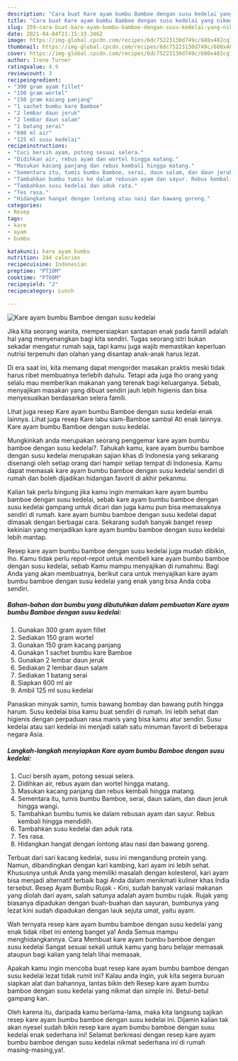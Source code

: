 ```yaml
---
description: "Cara buat Kare ayam bumbu Bamboe dengan susu kedelai yang nikmat Untuk Jualan"
title: "Cara buat Kare ayam bumbu Bamboe dengan susu kedelai yang nikmat Untuk Jualan"
slug: 359-cara-buat-kare-ayam-bumbu-bamboe-dengan-susu-kedelai-yang-nikmat-untuk-jualan
date: 2021-04-04T21:15:33.346Z
image: https://img-global.cpcdn.com/recipes/6dc75223130d749c/680x482cq70/kare-ayam-bumbu-bamboe-dengan-susu-kedelai-foto-resep-utama.jpg
thumbnail: https://img-global.cpcdn.com/recipes/6dc75223130d749c/680x482cq70/kare-ayam-bumbu-bamboe-dengan-susu-kedelai-foto-resep-utama.jpg
cover: https://img-global.cpcdn.com/recipes/6dc75223130d749c/680x482cq70/kare-ayam-bumbu-bamboe-dengan-susu-kedelai-foto-resep-utama.jpg
author: Irene Turner
ratingvalue: 4.9
reviewcount: 3
recipeingredient:
- "300 gram ayam fillet"
- "150 gram wortel"
- "150 gram kacang panjang"
- "1 sachet bumbu kare Bamboe"
- "2 lembar daun jeruk"
- "2 lembar daun salam"
- "1 batang serai"
- "600 ml air"
- "125 ml susu kedelai"
recipeinstructions:
- "Cuci bersih ayam, potong sesuai selera."
- "Didihkan air, rebus ayam dan wortel hingga matang."
- "Masukan kacang panjang dan rebus kembali hingga matang."
- "Sementara itu, tumis bumbu Bamboe, serai, daun salam, dan daun jeruk hingga wangi."
- "Tambahkan bumbu tumis ke dalam rebusan ayam dan sayur. Rebus kembali hingga mendidih."
- "Tambahkan susu kedelai dan aduk rata."
- "Tes rasa."
- "Hidangkan hangat dengan lontong atau nasi dan bawang goreng."
categories:
- Resep
tags:
- kare
- ayam
- bumbu

katakunci: kare ayam bumbu 
nutrition: 244 calories
recipecuisine: Indonesian
preptime: "PT10M"
cooktime: "PT60M"
recipeyield: "2"
recipecategory: Lunch

---
```



![Kare ayam bumbu Bamboe dengan susu kedelai](https://img-global.cpcdn.com/recipes/6dc75223130d749c/680x482cq70/kare-ayam-bumbu-bamboe-dengan-susu-kedelai-foto-resep-utama.jpg)

Jika kita seorang wanita, mempersiapkan santapan enak pada famili adalah hal yang menyenangkan bagi kita sendiri. Tugas seorang istri bukan sekadar mengatur rumah saja, tapi kamu juga wajib memastikan keperluan nutrisi terpenuhi dan olahan yang disantap anak-anak harus lezat.

Di era  saat ini, kita memang dapat mengorder masakan praktis meski tidak harus ribet membuatnya terlebih dahulu. Tetapi ada juga lho orang yang selalu mau memberikan makanan yang terenak bagi keluarganya. Sebab, menyajikan masakan yang dibuat sendiri jauh lebih higienis dan bisa menyesuaikan berdasarkan selera famili. 

Lihat juga resep Kare ayam bumbu Bamboe dengan susu kedelai enak lainnya. Lihat juga resep Kare labu siam-Bamboe sambal Ati enak lainnya. Kare ayam bumbu Bamboe dengan susu kedelai.

Mungkinkah anda merupakan seorang penggemar kare ayam bumbu bamboe dengan susu kedelai?. Tahukah kamu, kare ayam bumbu bamboe dengan susu kedelai merupakan sajian khas di Indonesia yang sekarang disenangi oleh setiap orang dari hampir setiap tempat di Indonesia. Kamu dapat memasak kare ayam bumbu bamboe dengan susu kedelai sendiri di rumah dan boleh dijadikan hidangan favorit di akhir pekanmu.

Kalian tak perlu bingung jika kamu ingin memakan kare ayam bumbu bamboe dengan susu kedelai, sebab kare ayam bumbu bamboe dengan susu kedelai gampang untuk dicari dan juga kamu pun bisa memasaknya sendiri di rumah. kare ayam bumbu bamboe dengan susu kedelai dapat dimasak dengan berbagai cara. Sekarang sudah banyak banget resep kekinian yang menjadikan kare ayam bumbu bamboe dengan susu kedelai lebih mantap.

Resep kare ayam bumbu bamboe dengan susu kedelai juga mudah dibikin, lho. Kamu tidak perlu repot-repot untuk membeli kare ayam bumbu bamboe dengan susu kedelai, sebab Kamu mampu menyajikan di rumahmu. Bagi Anda yang akan membuatnya, berikut cara untuk menyajikan kare ayam bumbu bamboe dengan susu kedelai yang enak yang bisa Anda coba sendiri.

<!--inarticleads1-->

##### Bahan-bahan dan bumbu yang dibutuhkan dalam pembuatan Kare ayam bumbu Bamboe dengan susu kedelai:

1. Gunakan 300 gram ayam fillet
1. Sediakan 150 gram wortel
1. Gunakan 150 gram kacang panjang
1. Gunakan 1 sachet bumbu kare Bamboe
1. Gunakan 2 lembar daun jeruk
1. Sediakan 2 lembar daun salam
1. Sediakan 1 batang serai
1. Siapkan 600 ml air
1. Ambil 125 ml susu kedelai


Panaskan minyak samin, tumis bawang bombay dan bawang putih hingga harum. Susu kedelai bisa kamu buat sendiri di rumah. Ini lebih sehat dan higienis dengan perpaduan rasa manis yang bisa kamu atur sendiri. Susu kedelai atau sari kedelai ini menjadi salah satu minuman favorit di beberapa negara Asia. 

<!--inarticleads2-->

##### Langkah-langkah menyiapkan Kare ayam bumbu Bamboe dengan susu kedelai:

1. Cuci bersih ayam, potong sesuai selera.
1. Didihkan air, rebus ayam dan wortel hingga matang.
1. Masukan kacang panjang dan rebus kembali hingga matang.
1. Sementara itu, tumis bumbu Bamboe, serai, daun salam, dan daun jeruk hingga wangi.
1. Tambahkan bumbu tumis ke dalam rebusan ayam dan sayur. Rebus kembali hingga mendidih.
1. Tambahkan susu kedelai dan aduk rata.
1. Tes rasa.
1. Hidangkan hangat dengan lontong atau nasi dan bawang goreng.


Terbuat dari sari kacang kedelai, susu ini mengandung protein yang. Namun, dibandingkan dengan kari kambing, kari ayam ini lebih sehat. Khususnya untuk Anda yang memiliki masalah dengan kolesterol, kari ayam bisa menjadi alternatif terbaik bagi Anda dalam menikmati kuliner khas India tersebut. Resep Ayam Bumbu Rujak - Kini, sudah banyak variasi makanan yang diolah dari ayam, salah satunya adalah ayam bumbu rujak. Rujak yang biasanya dipadukan dengan buah-buahan dan sayuran, bumbunya yang lezat kini sudah dipadukan dengan lauk sejuta umat, yaitu ayam. 

Wah ternyata resep kare ayam bumbu bamboe dengan susu kedelai yang enak tidak ribet ini enteng banget ya! Anda Semua mampu menghidangkannya. Cara Membuat kare ayam bumbu bamboe dengan susu kedelai Sangat sesuai sekali untuk kamu yang baru belajar memasak ataupun bagi kalian yang telah lihai memasak.

Apakah kamu ingin mencoba buat resep kare ayam bumbu bamboe dengan susu kedelai lezat tidak rumit ini? Kalau anda ingin, yuk kita segera buruan siapkan alat dan bahannya, lantas bikin deh Resep kare ayam bumbu bamboe dengan susu kedelai yang nikmat dan simple ini. Betul-betul gampang kan. 

Oleh karena itu, daripada kamu berlama-lama, maka kita langsung sajikan resep kare ayam bumbu bamboe dengan susu kedelai ini. Dijamin kalian tak akan nyesel sudah bikin resep kare ayam bumbu bamboe dengan susu kedelai enak sederhana ini! Selamat berkreasi dengan resep kare ayam bumbu bamboe dengan susu kedelai nikmat sederhana ini di rumah masing-masing,ya!.

